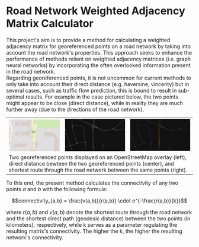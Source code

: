 # Road Network Weighted Adjacency Matrix Calculator

This project's aim is to provide a method for calculating a weighted adjacency matrix for georeferenced points on a road network by taking into account the road network's properties.
This approach seeks to enhance the performance of methods reliant on weighted adjacency matrices (i.e. graph neural networks) by incorporating the often overlooked information present in the road network.  
Regarding georeferenced points, it is not uncommon for current methods to only take into account their direct distance (e.g. haversine, vincenty) but in several cases, such as traffic flow prediction, this is bound to result in sub-optimal results. For example in the case pictured below, the two points might appear to be close (direct distance), while in reality they are much further away (due to the directions of the road network).

<table align='center'>
  <tr>
    <td>
      <img src="./images/osm_tiles.png" width=280px align="right">
    </td>
    <td>
      <img src="./images/direct_distance.png" width=330px/>
    </td>
    <td>
      <img src="./images/road_distance.png" width=330px/>
    </td>
  </tr>
  <tr>
    <td colspan="3">
      Two georeferenced points displayed on an OpenStreetMap overlay (left), direct distance bewteen the two georeferenced points (center), and shortest route through the road network between the same points (right).
    </td>
  </tr>
</table>

To this end, the present method calculates the connectivity of any two points $a$ and $b$ with the following formula:  
  
$$connectivity_{a,b} = \frac{v(a,b)}{r(a,b)} \cdot e^{-\frac{r(a,b)}{k}}$$  
  
where $r(a,b)$ and $v(a,b)$ denote the shortest route through the road network and the shortest direct path (geodesic distance) between the two points (in kilometers), respectively, while k serves as a parameter regulating the resulting matrix's connectivity. The higher the k, the higher the resulting network's connectivity.
